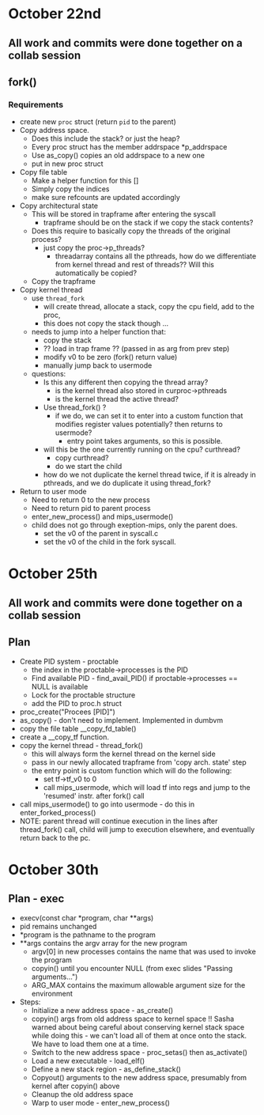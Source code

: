 # October 22nd

## All work and commits were done together on a collab session

## fork()
### Requirements 
- create new `proc` struct (return `pid` to the parent)
- Copy address space. 
    - Does this include the stack? or just the heap?
    - Every proc struct has the member addrspace *p_addrspace 
    - Use as_copy() copies an old addrspace to a new one
    - put in new proc struct
- Copy file table
    - Make a helper function for this []
    - Simply copy the indices
    - make sure refcounts are updated accordingly
- Copy architectural state
    - This will be stored in trapframe after entering the syscall
        - trapframe should be on the stack if we copy the stack contents?
    - Does this require to basically copy the threads of the original process?
        - just copy the proc->p_threads?
            - threadarray contains all the pthreads, how do we differentiate from kernel thread and rest of threads?? Will this automatically be copied?
    - Copy the trapframe 
- Copy kernel thread
    - use `thread_fork`
        - will create thread, allocate a stack, copy the cpu field, add to the proc, 
        - this does not copy the stack though ...
    - needs to jump into a helper function that: 
        - copy the stack
        - ?? load in trap frame ?? (passed in as arg from prev step)
        - modify v0 to be zero (fork() return value)
        - manually jump back to usermode 
    - questions:
        - Is this any different then copying the thread array?
            - is the kernel thread also stored in curproc->pthreads
            - is the kernel thread the active thread? 
        - Use thread_fork() ?
            - if we do, we can set it to enter into a custom function that modifies register values potentially? then returns to usermode?
                - entry point takes arguments, so this is possible.
        - will this be the one currently running on the cpu? curthread?
            - copy curthread? 
            - do we start the child 
        - how do we not duplicate the kernel thread twice, if it is already in pthreads, and we do duplicate it using thread_fork?
- Return to user mode 
    - Need to return 0 to the new process 
    - Need to return pid to parent process 
    - enter_new_process() and mips_usermode()
    - child does not go through exeption-mips, only the parent does.
        - set the v0 of the parent in syscall.c
        - set the v0 of the child in the fork syscall.

# October 25th

## All work and commits were done together on a collab session

## Plan
- Create PID system - proctable
    - the index in the proctable->processes is the PID 
    - Find available PID - find_avail_PID() if proctable->processes == NULL is available   
    - Lock for the proctable structure 
    - add the PID to proc.h struct  
- proc_create("Procees [PID]") 
- as_copy() - don't need to implement. Implemented in dumbvm   
- copy the file table __copy_fd_table() 
- create a __copy_tf function.  
- copy the kernel thread - thread_fork()
    - this will always form the kernel thread on the kernel side
    - pass in our newly allocated trapframe from 'copy arch. state' step
    - the entry point is custom function which will do the following:
        - set tf->tf_v0 to 0
        - call mips_usermode, which will load tf into regs and jump to the 'resumed' instr. after fork() call
- call mips_usermode() to go into usermode - do this in enter_forked_process()
- NOTE: parent thread will continue execution in the lines after thread_fork() call, child will jump to execution elsewhere, and eventually return back to the pc.

# October 30th
## Plan - exec
- execv(const char *program, char **args) 
- pid remains unchanged
- *program is the pathname to the program
- **args contains the argv array for the new program
    - argv[0] in new processes contains the name that was used to invoke the program
    - copyin() until you encounter NULL (from exec slides "Passing arguments...")
    - ARG_MAX contains the maximum allowable argument size for the environment
- Steps:
    - Initialize a new address space - as_create()
    - copyin() args from old address space to kernel space
        !! Sasha warned about being careful about conserving kernel stack space while doing this - we can't load all of them at once onto the stack. We have to load them one at a time.
    - Switch to the new address space - proc_setas() then as_activate()
    - Load  a new executable - load_elf()
    - Define a new stack region - as_define_stack()
    - Copyout() arguments to the new address space, presumably from kernel after copyin() above
    - Cleanup the old address space
    - Warp to user mode - enter_new_process()